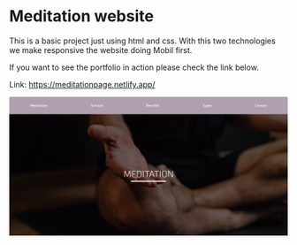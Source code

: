 # Meditation website 


This is a basic project just using html and css. With this two technologies we make responsive the website doing Mobil first.

If you want to see the portfolio in action please check the link below.

Link: https://meditationpage.netlify.app/

<img src="https://github.com/mafetoro92/Meditation-website-/blob/master/images/img.png">
